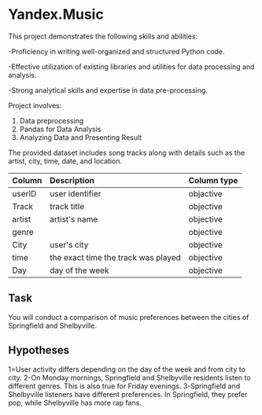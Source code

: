 # Yandex.Music

This project demonstrates the following skills and abilities:

-Proficiency in writing well-organized and structured Python code.

-Effective utilization of existing libraries and utilities for data processing and analysis.

-Strong analytical skills and expertise in data pre-processing.

Project involves:
1. Data preprocessing
2. Pandas for Data Analysis
3. Analyzing Data and Presenting Result


The provided dataset includes song tracks along with details such as the artist, city, time, date, and location.

|Column            |Description         |Column type | 
 |:---------------|:------------------------|:-------------|
 | userID     | user identifier| objactive      |
 | Track   | track title   | objective      |
 | artist   | artist's name | objective    |
 | genre      |  | objective    |
 | City       | user's city |  objective    |
 | time     |  the exact time the track was played | objective     |
 | Day      | day of the week | objective    |

 ## Task

You will conduct a comparison of music preferences between the cities of Springfield and Shelbyville.

## Hypotheses

1=User activity differs depending on the day of the week and from city to city.
2-On Monday mornings, Springfield and Shelbyville residents listen to different genres. This is also true for Friday evenings.
3-Springfield and Shelbyville listeners have different preferences. In Springfield, they prefer pop, while Shelbyville has more rap fans.
